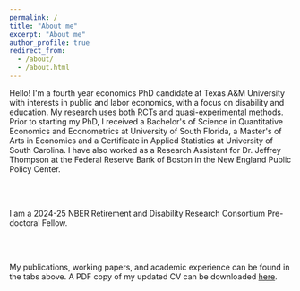 ```yaml
---
permalink: /
title: "About me"
excerpt: "About me"
author_profile: true
redirect_from: 
  - /about/
  - /about.html
---
```


Hello! I'm a fourth year economics PhD candidate at Texas A&M University with interests in public and labor economics, with a focus on disability and education. My research uses both RCTs and quasi-experimental methods. Prior to starting my PhD, I received a Bachelor's of Science in Quantitative Economics and Econometrics at University of South Florida, a Master's of Arts in Economics and a Certificate in Applied Statistics at University of South Carolina. I have also worked as a Research Assistant for Dr. Jeffrey Thompson at the Federal Reserve Bank of Boston in the New England Public Policy Center.

<br/><br/>

I am a 2024-25 NBER Retirement and Disability Research Consortium Pre-doctoral Fellow. 

<br/><br/>

My publications, working papers, and academic experience can be found in the tabs above. A PDF copy of my updated CV can be downloaded [here](http://melissa-gentry.github.io/files/Gentry_CV_111124.pdf). 
